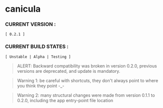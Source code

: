 # canicula

### CURRENT VERSION :     
    [ 0.2.1 ]

### CURRENT BUILD STATES : 
    [ Unstable | Alpha | Testing ]

> ALERT: Backward compatibility was broken in version 0.2.0, previous versions are deprecated, and update is mandatory.

> Warning 1: be careful with shortcuts, they don't always point to where you think they point -_- 

> Warning 2: many structural changes were made from version 0.1.1 to 0.2.0, including the app entry-point file location

